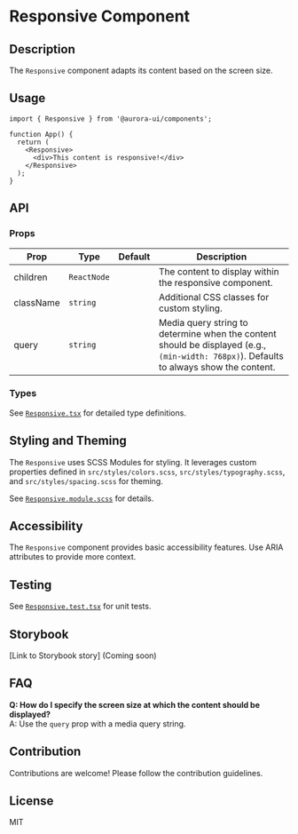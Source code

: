 # Responsive Component

## Description

The `Responsive` component adapts its content based on the screen size.

## Usage

```tsx
import { Responsive } from '@aurora-ui/components';

function App() {
  return (
    <Responsive>
      <div>This content is responsive!</div>
    </Responsive>
  );
}
```

## API

### Props

| Prop      | Type        | Default | Description                                                                                                                             |
| --------- | ----------- | ------- | --------------------------------------------------------------------------------------------------------------------------------------- |
| children  | `ReactNode` |         | The content to display within the responsive component.                                                                                 |
| className | `string`    |         | Additional CSS classes for custom styling.                                                                                              |
| query     | `string`    |         | Media query string to determine when the content should be displayed (e.g., `(min-width: 768px)`). Defaults to always show the content. |

### Types

See [`Responsive.tsx`](./Responsive.tsx) for detailed type definitions.

## Styling and Theming

The `Responsive` uses SCSS Modules for styling. It leverages custom properties defined in `src/styles/colors.scss`, `src/styles/typography.scss`, and `src/styles/spacing.scss` for theming.

See [`Responsive.module.scss`](./Responsive.module.scss) for details.

## Accessibility

The `Responsive` component provides basic accessibility features. Use ARIA attributes to provide more context.

## Testing

See [`Responsive.test.tsx`](./Responsive.test.tsx) for unit tests.

## Storybook

[Link to Storybook story] (Coming soon)

## FAQ

**Q: How do I specify the screen size at which the content should be displayed?**  
A: Use the `query` prop with a media query string.

## Contribution

Contributions are welcome! Please follow the contribution guidelines.

## License

MIT
